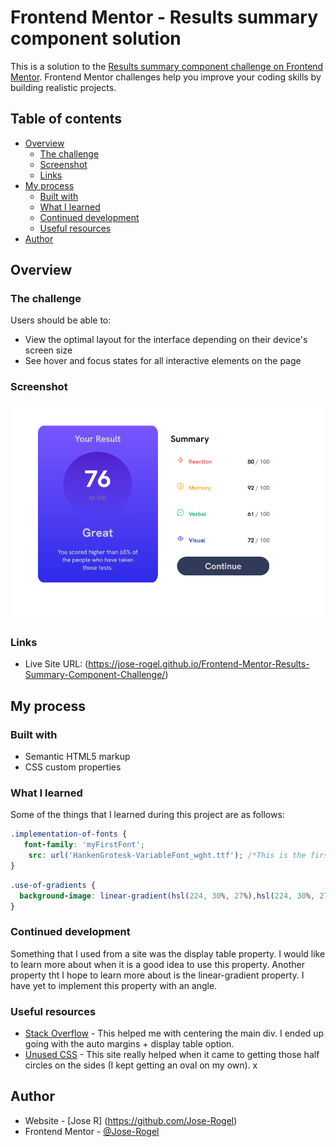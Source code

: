 # Frontend Mentor - Results summary component solution

This is a solution to the [Results summary component challenge on Frontend Mentor](https://www.frontendmentor.io/challenges/results-summary-component-CE_K6s0maV). Frontend Mentor challenges help you improve your coding skills by building realistic projects. 

## Table of contents

- [Overview](#overview)
  - [The challenge](#the-challenge)
  - [Screenshot](#screenshot)
  - [Links](#links)
- [My process](#my-process)
  - [Built with](#built-with)
  - [What I learned](#what-i-learned)
  - [Continued development](#continued-development)
  - [Useful resources](#useful-resources)
- [Author](#author)


## Overview

### The challenge

Users should be able to:

- View the optimal layout for the interface depending on their device's screen size
- See hover and focus states for all interactive elements on the page

### Screenshot

![](/assets/images/solution.png)

### Links

- Live Site URL: (https://jose-rogel.github.io/Frontend-Mentor-Results-Summary-Component-Challenge/)

## My process

### Built with

- Semantic HTML5 markup
- CSS custom properties


### What I learned

Some of the things that I learned during this project are as follows:

```css
.implementation-of-fonts {
   font-family: 'myFirstFont';
    src: url('HankenGrotesk-VariableFont_wght.ttf'); /*This is the first time that I've used variable fonts in a site page*/
}
```

```css
.use-of-gradients {
  background-image: linear-gradient(hsl(224, 30%, 27%),hsl(224, 30%, 27%)); /*Starting to understand how to use linear gradients. Just need to implement them with angles*/
}

```


### Continued development

Something that I used from a site was the display table property. I would like to learn more about when it is a good idea to use this property. Another property tht I hope to learn more about is the linear-gradient property. I have yet to implement this property with an angle.

### Useful resources

- [Stack Overflow](https://stackoverflow.com/questions/12645366/css-responsive-center-div) - This helped me with centering the main div. I ended up going with the auto margins + display table option.
- [Unused CSS](https://unused-css.com/blog/css-half-circle/) - This site really helped when it came to getting those half circles on the sides (I kept getting an oval on my own).
x

## Author

- Website - [Jose R] (https://github.com/Jose-Rogel)
- Frontend Mentor - [@Jose-Rogel](https://www.frontendmentor.io/profile/Jose-Rogel)


